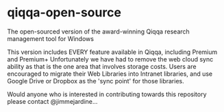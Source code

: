 # qiqqa-open-source

The open-sourced version of the award-winning Qiqqa research management tool for Windows

This version includes EVERY feature available in Qiqqa, including Premium and Premium+
Unfortunately we have had to remove the web cloud sync ability as that is the one area that involves storage costs.  Users are encouraged to migrate their Web Libraries into Intranet libraries, and use Google Drive or Dropbox as the 'sync point' for those libraries.

Would anyone who is interested in contributing towards this repository please contact @jimmejardine...
